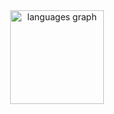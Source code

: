 <div align="center">
  <img src="https://github-readme-stats.vercel.app/api/top-langs?username=vireth-dev&locale=en&hide_title=true&layout=compact&card_width=320&langs_count=5&theme=github_dark&hide_border=true&order=2" height="150" alt="languages graph"  />
</div>

###
